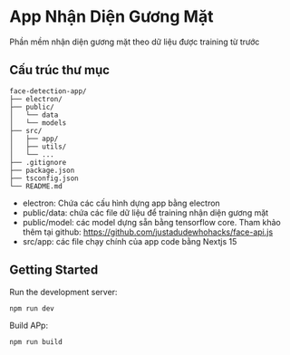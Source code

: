 # App Nhận Diện Gương Mặt

Phần mềm nhận diện gương mặt theo dữ liệu được training từ trước

## Cấu trúc thư mục

```plaintext
face-detection-app/
├── electron/
├── public/
│   └── data
│   └── models
├── src/
│   ├── app/
│   ├── utils/
│   └── ...
├── .gitignore
├── package.json
├── tsconfig.json
└── README.md
```

- electron: Chứa các cấu hình dựng app bằng electron
- public/data: chứa các file dữ liệu để training nhận diện gương mặt
- public/model: các model dựng sẵn bằng tensorflow core. Tham khảo thêm tại github: https://github.com/justadudewhohacks/face-api.js
- src/app: các file chạy chính của app code bằng Nextjs 15

## Getting Started

Run the development server:

```bash
npm run dev
```

Build APp:

```bash
npm run build
```
